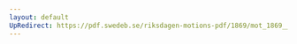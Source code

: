 ```yaml
---
layout: default
UpRedirect: https://pdf.swedeb.se/riksdagen-motions-pdf/1869/mot_1869__ak__00253/mot_1869__ak__00253_002.pdf
---
```

